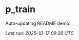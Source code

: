 # p_train

Auto-updating README demo.

<!--START_SECTION:status-->
_Last run: 2025-10-17 09:26 UTC_
<!--END_SECTION:status-->
















































































































































































































































































































































































































































































































































































































































































































































































































































































































































































































































































































































































































































































